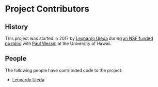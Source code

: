 # Project Contributors

## History

This project was started in 2017 by [Leonardo Uieda](http://www.leouieda.com)
during
[an NSF funded postdoc](http://www.leouieda.com/blog/hawaii-gmt-postdoc.html)
with [Paul Wessel](http://www.soest.hawaii.edu/wessel)
at the University of Hawaii.

## People

The following people have contributed code to the project:

* [Leonardo Uieda](http://www.leouieda.com/)
